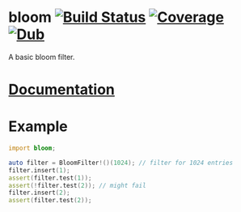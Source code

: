 bloom [![Build Status](https://travis-ci.org/MartinNowak/bloom.svg?branch=master)](https://travis-ci.org/MartinNowak/bloom) [![Coverage](https://codecov.io/gh/MartinNowak/bloom/branch/master/graph/badge.svg)](https://codecov.io/gh/MartinNowak/bloom) [![Dub](https://img.shields.io/dub/v/bloom.svg)](http://code.dlang.org/packages/bloom)
=====

A basic bloom filter.

# [Documentation](http://martinnowak.github.io/bloom/bloom.html)

# Example

```d
import bloom;

auto filter = BloomFilter!()(1024); // filter for 1024 entries
filter.insert(1);
assert(filter.test(1));
assert(!filter.test(2)); // might fail
filter.insert(2);
assert(filter.test(2));
```

